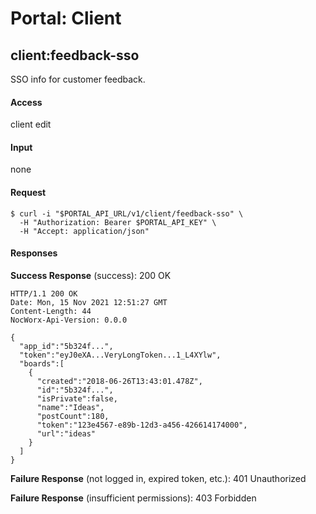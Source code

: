 # Portal: Client

## client:feedback-sso
SSO info for customer feedback.

#### Access
client edit

#### Input
none

#### Request
```
$ curl -i "$PORTAL_API_URL/v1/client/feedback-sso" \
  -H "Authorization: Bearer $PORTAL_API_KEY" \
  -H "Accept: application/json"
```

#### Responses
**Success Response** (success): 200 OK
```
HTTP/1.1 200 OK
Date: Mon, 15 Nov 2021 12:51:27 GMT
Content-Length: 44
NocWorx-Api-Version: 0.0.0

{
  "app_id":"5b324f...",
  "token":"eyJ0eXA...VeryLongToken...1_L4XYlw",
  "boards":[
    {
      "created":"2018-06-26T13:43:01.478Z",
      "id":"5b324f...",
      "isPrivate":false,
      "name":"Ideas",
      "postCount":180,
      "token":"123e4567-e89b-12d3-a456-426614174000",
      "url":"ideas"
    }
  ]
}
```

**Failure Response** (not logged in, expired token, etc.): 401 Unauthorized

**Failure Response** (insufficient permissions): 403 Forbidden

